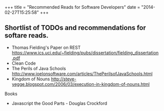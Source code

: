 +++
title = "Recommended Reads for Software Developers"
date = "2014-02-27T15:25:58"
+++

Shortlist of TODOs and recommendations for softare reads.
----

- Thomas Fielding's Paper on REST https://www.ics.uci.edu/~fielding/pubs/dissertation/fielding_dissertation.pdf
- Clean Code
- The Perils of Java Schools http://www.joelonsoftware.com/articles/ThePerilsofJavaSchools.html
- Kingdom of Nouns http://steve-yegge.blogspot.com/2006/03/execution-in-kingdom-of-nouns.html


Books
- Javascript the Good Parts - Douglas Crockford
